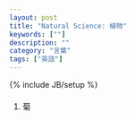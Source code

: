 ```yaml
---
layout: post
title: "Natural Science: 植物"
keywords: [""]
description: ""
category: "言葉"
tags: ["英語"]
---
```

{% include JB/setup %}

####
1. 菊
